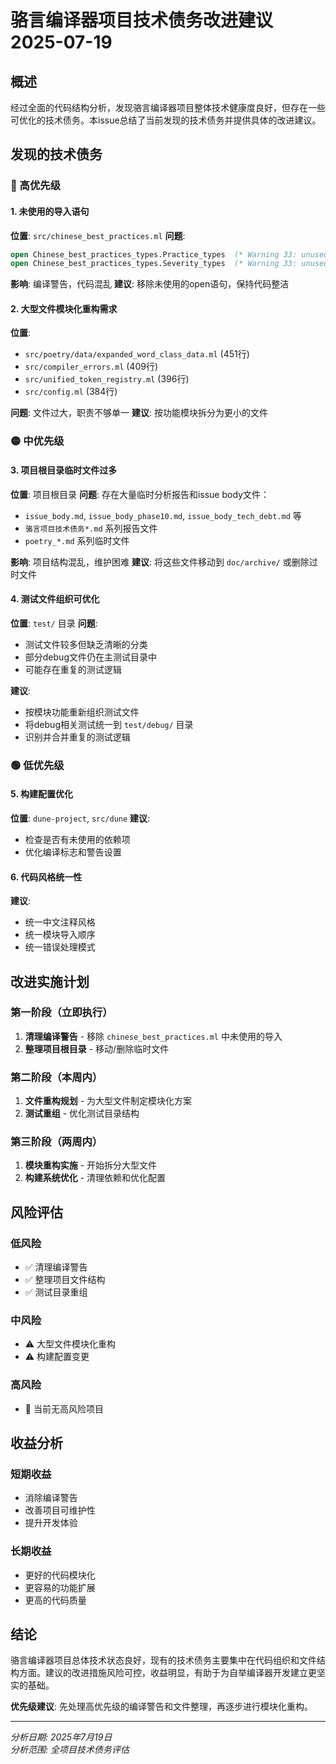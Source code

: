 # 骆言编译器项目技术债务改进建议 2025-07-19

## 概述

经过全面的代码结构分析，发现骆言编译器项目整体技术健康度良好，但存在一些可优化的技术债务。本issue总结了当前发现的技术债务并提供具体的改进建议。

## 发现的技术债务

### 🔴 高优先级

#### 1. 未使用的导入语句
**位置**: `src/chinese_best_practices.ml`
**问题**: 
```ocaml
open Chinese_best_practices_types.Practice_types  (* Warning 33: unused open *)
open Chinese_best_practices_types.Severity_types  (* Warning 33: unused open *)
```
**影响**: 编译警告，代码混乱
**建议**: 移除未使用的open语句，保持代码整洁

#### 2. 大型文件模块化重构需求
**位置**: 
- `src/poetry/data/expanded_word_class_data.ml` (451行)
- `src/compiler_errors.ml` (409行) 
- `src/unified_token_registry.ml` (396行)
- `src/config.ml` (384行)

**问题**: 文件过大，职责不够单一
**建议**: 按功能模块拆分为更小的文件

### 🟡 中优先级

#### 3. 项目根目录临时文件过多
**位置**: 项目根目录
**问题**: 存在大量临时分析报告和issue body文件：
- `issue_body.md`, `issue_body_phase10.md`, `issue_body_tech_debt.md` 等
- `骆言项目技术债务*.md` 系列报告文件
- `poetry_*.md` 系列临时文件

**影响**: 项目结构混乱，维护困难
**建议**: 将这些文件移动到 `doc/archive/` 或删除过时文件

#### 4. 测试文件组织可优化
**位置**: `test/` 目录
**问题**: 
- 测试文件较多但缺乏清晰的分类
- 部分debug文件仍在主测试目录中
- 可能存在重复的测试逻辑

**建议**: 
- 按模块功能重新组织测试文件
- 将debug相关测试统一到 `test/debug/` 目录
- 识别并合并重复的测试逻辑

### 🟢 低优先级

#### 5. 构建配置优化
**位置**: `dune-project`, `src/dune`
**建议**: 
- 检查是否有未使用的依赖项
- 优化编译标志和警告设置

#### 6. 代码风格统一性
**建议**: 
- 统一中文注释风格
- 统一模块导入顺序
- 统一错误处理模式

## 改进实施计划

### 第一阶段（立即执行）
1. **清理编译警告** - 移除 `chinese_best_practices.ml` 中未使用的导入
2. **整理项目根目录** - 移动/删除临时文件

### 第二阶段（本周内）
1. **文件重构规划** - 为大型文件制定模块化方案
2. **测试重组** - 优化测试目录结构

### 第三阶段（两周内）
1. **模块重构实施** - 开始拆分大型文件
2. **构建系统优化** - 清理依赖和优化配置

## 风险评估

### 低风险
- ✅ 清理编译警告
- ✅ 整理项目文件结构
- ✅ 测试目录重组

### 中风险
- ⚠️ 大型文件模块化重构
- ⚠️ 构建配置变更

### 高风险
- 🚫 当前无高风险项目

## 收益分析

### 短期收益
- 消除编译警告
- 改善项目可维护性
- 提升开发体验

### 长期收益
- 更好的代码模块化
- 更容易的功能扩展
- 更高的代码质量

## 结论

骆言编译器项目总体技术状态良好，现有的技术债务主要集中在代码组织和文件结构方面。建议的改进措施风险可控，收益明显，有助于为自举编译器开发建立更坚实的基础。

**优先级建议**: 先处理高优先级的编译警告和文件整理，再逐步进行模块化重构。

---
*分析日期: 2025年7月19日*  
*分析范围: 全项目技术债务评估*